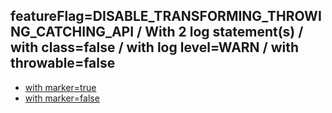## featureFlag=DISABLE_TRANSFORMING_THROWING_CATCHING_API / With 2 log statement(s) / with class=false / with log level=WARN / with throwable=false

* [with marker=true](marker-true/index.md)
* [with marker=false](marker-false/index.md)


